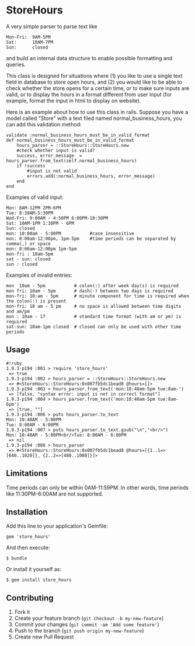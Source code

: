 # StoreHours

A very simple parser to parse text like

    Mon-Fri:  9AM-5PM
    Sat:      10AM-7PM
    Sun:      closed

and build an internal data structure to enable possible formatting and queries.

This class is designed for situations where (1) you like to use a single text field in database to store open hours, and (2) you would like to be able to check whether the store opens for a certain time, or to make sure inputs are valid, or to display the hours in a format different from user input (for example, format the input in html to display on website).

Here is an example about how to use this class in rails. Suppose you have a model
called "Store" with a text filed named normal_business_hours, you can add this validation
method:

    validate :normal_business_hours_must_be_in_valid_format
    def normal_business_hours_must_be_in_valid_format
        hours_parser = ::StoreHours::StoreHours.new
        #check whether input is valid?
        success, error_message  = hours_parser.from_text(self.normal_business_hours)
        if !success
            #input is not valid
            errors.add(:normal_business_hours, error_message)
        end
    end

Examples of valid input:

    Mon: 8AM-12PM 2PM-6PM
    Tue: 8:30AM-5:30PM
    Wed-Fri: 9:00AM - 4:50PM 6:00PM-10:30PM
    Sat: 10AM-1PM 1:30PM - 6PM
    Sun: closed
    mon: 10:00am - 5:00PM           #case insensitive
    mon: 8:00am-12:00pm, 1pm-5pm    #time periods can be separated by comma(,) or space
    mon: 8:00am-12:00pm 1pm-5pm
    mon-fri : 10am-5pm
    sat - sun: closed
    sun : closed
    
Examples of invalid entries:

    mon  10am - 5pm           # colon(:) after week day(s) is required
    mon fri: 10am - 5pm       # dash(-) between two days is required
    mon-fri: 10:am - 5pm      # minute component for time is required when the colon(:) is present
    mon-fri: 10 am - 5 pm     # no space is allowed between time digits and am/pm
    mon : 10am - 17           # standard time format (with am or pm) is required
    sat-sun: 10am-1pm closed  # closed can only be used with other time periods

## Usage

```
#!ruby
1.9.3-p194 :001 > require 'store_hours'
 => true 
1.9.3-p194 :002 > hours_parser = ::StoreHours::StoreHours.new
 => #<StoreHours::StoreHours:0x007fb5dc1bead8 @hours=[]> 
1.9.3-p194 :003 > hours_parser.from_text('mon:10:40am-5pm tue:8am-')
 => [false, "syntax error: input is not in correct format"] 
1.9.3-p194 :004 > hours_parser.from_text('mon:10:40am-5pm tue:8am-6pm')
 => [true, ""] 
1.9.3-p194 :006 > puts hours_parser.to_text
Mon: 10:40AM - 5:00PM
Tue: 8:00AM - 6:00PM
1.9.3-p194 :007 > puts hours_parser.to_text.gsub("\n","<br/>")
Mon: 10:40AM - 5:00PM<br/>Tue: 8:00AM - 6:00PM
 => nil 
1.9.3-p194 :008 > hours_parser
 => #<StoreHours::StoreHours:0x007fb5dc1bead8 @hours=[{1..1=>[640..1020]}, {2..2=>[480..1080]}]> 
```

## Limitations

Time periods can only be within 0AM-11:59PM.  In other words, time periods like 11:30PM-6:00AM are not supported.

## Installation

Add this line to your application's Gemfile:

    gem 'store_hours'

And then execute:

    $ bundle

Or install it yourself as:

    $ gem install store_hours

## Contributing

1. Fork it
2. Create your feature branch (`git checkout -b my-new-feature`)
3. Commit your changes (`git commit -am 'Add some feature'`)
4. Push to the branch (`git push origin my-new-feature`)
5. Create new Pull Request
